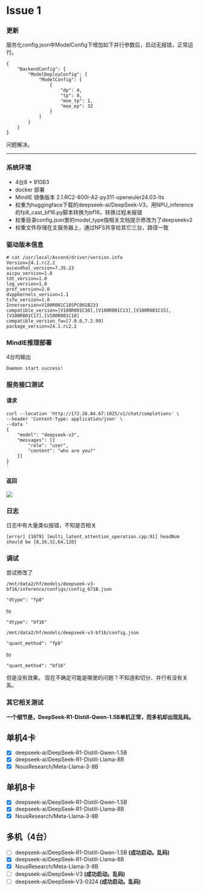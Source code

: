 # Issue 1

### 更新
服务化config.json中ModelConfig下增加如下并行参数后，启动无报错，正常运行。
```
{
    "BackendConfig": {
        "ModelDeployConfig": {
            "ModelConfig": [
                {
                    "dp": 4,
                    "tp": 8,
                    "moe_tp": 1,
                    "moe_ep": 32
                }
            ]
        }
    }
}
```

问题解决。

---

### 系统环境
* 4台8 * 910B3
* docker 部署
* MindIE 镜像版本 2.1.RC2-800I-A2-py311-openeuler24.03-lts
* 权重为huggingface下载的deepseek-ai/DeepSeek-V3，用NPU_inference的fp8_cast_bf16.py脚本转换为bf16，转换过程未报错
* 权重目录config.json里的model_type按相关文档提示修改为了deepseekv2
* 权重文件存储在主服务器上，通过NFS共享给其它三台，路径一致

### 驱动版本信息
```
# cat /usr/local/Ascend/driver/version.info
Version=24.1.rc2.2
ascendhal_version=7.35.23
aicpu_version=1.0
tdt_version=1.0
log_version=1.0
prof_version=2.0
dvppkernels_version=1.1
tsfw_version=1.0
Innerversion=V100R001C18SPC001B233
compatible_version=[V100R001C30],[V100R001C13],[V100R001C15],[V100R001C17],[V100R001C18]
compatible_version_fw=[7.0.0,7.2.99]
package_version=24.1.rc2.2

```

### MindIE推理部署
4台均输出
```
Daemon start success!
```

### 服务接口测试
#### 请求
```
curl --location 'http://172.20.84.67:1025/v1/chat/completions' \
--header 'Content-Type: application/json' \
--data '
{
    "model": "deepseek-v3",
    "messages": [{
        "role": "user",
        "content": "who are you?"
    }]
}
'
```

#### 返回
![](https://fileserver.developer.huaweicloud.com/FileServer/getFile/cmtybbs/984/8c8/ac0/0e3c448cb19848c8ac08f6a6ff89bfd5.20251029110922.83621947638015996747743137246305:20251030124016:2400:65859DB1C8093E0A033BF375FB619DB6406F133C71209BE78B8AEAE65EC83D69.png)

### 日志
日志中有大量类似报错，不知是否相关
```
[error] [1079] [multi_latent_attention_operation.cpp:91] headNum should be {8,16,32,64,128}
```

### 调试
尝试修改了

`/mnt/data2/hf/models/deepseek-v3-bf16/inference/configs/config_671B.json`
```
"dtype": "fp8"
```
to
```
"dtype": "bf16"
```

`/mnt/data2/hf/models/deepseek-v3-bf16/config.json`
```
"quant_method": "fp8"
```
to
```
"quant_method": "bf16"
```
但是没有效果。
现在不确定可能是哪里的问题？不知道和切分、并行有没有关系。

### 其它相关测试
**一个细节是，DeepSeek-R1-Distill-Qwen-1.5B单机正常，而多机却出现乱码。**
## 单机4卡
* [x] deepseek-ai/DeepSeek-R1-Distill-Qwen-1.5B
* [x] deepseek-ai/DeepSeek-R1-Distill-Llama-8B
* [x] NousResearch/Meta-Llama-3-8B

## 单机8卡
* [x] deepseek-ai/DeepSeek-R1-Distill-Qwen-1.5B
* [x] deepseek-ai/DeepSeek-R1-Distill-Llama-8B
* [x] NousResearch/Meta-Llama-3-8B

## 多机（4台）
* [ ] deepseek-ai/DeepSeek-R1-Distill-Qwen-1.5B **(成功启动。乱码)**
* [x] deepseek-ai/DeepSeek-R1-Distill-Llama-8B
* [x] NousResearch/Meta-Llama-3-8B
* [ ] deepseek-ai/DeepSeek-V3 **(成功启动。乱码)**
* [ ] deepseek-ai/DeepSeek-V3-0324 **(成功启动。乱码)**
